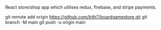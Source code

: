 React store/shop app which utilises redux, firebase, and stripe payments.

git remote add origin https://github.com/kith7/boardgamestore.git
git branch -M main
git push -u origin main

